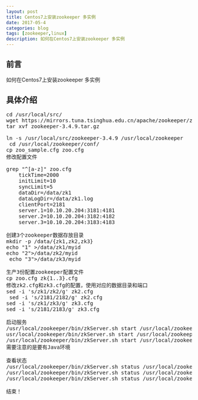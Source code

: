 ```yaml
---
layout: post
title: Centos7上安装zookeeper 多实例
date: 2017-05-4
categories: blog
tags: [zookeeper,linux]
description: 如何在Centos7上安装zookeeper 多实例
---
```


## 前言

如何在Centos7上安装zookeeper 多实例
## 具体介绍

<pre>
cd /usr/local/src/
wget https://mirrors.tuna.tsinghua.edu.cn/apache/zookeeper/zookeeper-3.4.9/zookeeper-3.4.9.tar.gz
tar xvf zookeeper-3.4.9.tar.gz

ln -s /usr/local/src/zookeeper-3.4.9 /usr/local/zookeeper
 cd /usr/local/zookeeper/conf/
cp zoo_sample.cfg zoo.cfg
修改配置文件

grep "^[a-z]" zoo.cfg
	tickTime=2000
	initLimit=10
	syncLimit=5
	dataDir=/data/zk1
	dataLogDir=/data/zk1.log
	clientPort=2181
	server.1=10.10.20.204:3181:4181
	server.2=10.10.20.204:3182:4182
	server.3=10.10.20.204:3183:4183

创建3个zookeeper数据存放目录
mkdir -p /data/{zk1,zk2,zk3}
echo "1" >/data/zk1/myid
echo "2">/data/zk2/myid
 echo "3">/data/zk3/myid

生产3份配置zookeeper配置文件
cp zoo.cfg zk{1..3}.cfg
修改zk2.cfg和zk3.cfg的配置，使用对应的数据目录和端口
sed -i 's/zk1/zk2/g' zk2.cfg
 sed -i 's/2181/2182/g' zk2.cfg
sed -i 's/zk1/zk3/g' zk3.cfg
sed -i 's/2181/2183/g' zk3.cfg

启动服务
/usr/local/zookeeper/bin/zkServer.sh start /usr/local/zookeeper/conf/zk1.cfg 
usr/local/zookeeper/bin/zkServer.sh start /usr/local/zookeeper/conf/zk2.cfg 
/usr/local/zookeeper/bin/zkServer.sh start /usr/local/zookeeper/conf/zk3.cfg 
需要注意的是要有Java环境

查看状态
/usr/local/zookeeper/bin/zkServer.sh status /usr/local/zookeeper/conf/zk1.cfg
/usr/local/zookeeper/bin/zkServer.sh status /usr/local/zookeeper/conf/zk2.cfg
/usr/local/zookeeper/bin/zkServer.sh status /usr/local/zookeeper/conf/zk3.cfg

结束！

</pre>
